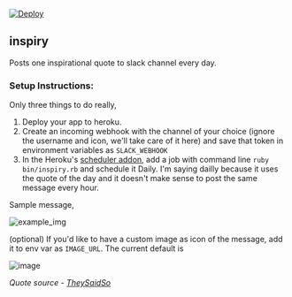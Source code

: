 [![Deploy](https://www.herokucdn.com/deploy/button.png)](https://heroku.com/deploy)

## inspiry

Posts one inspirational quote to slack channel every day.

### Setup Instructions:
Only three things to do really,

1. Deploy your app to heroku.
2. Create an incoming webhook with the channel of your choice (ignore the username and icon, we'll take care of it here) and save that token in environment variables as `SLACK_WEBHOOK`
3. In the Heroku's [scheduler addon](https://scheduler.heroku.com/dashboard), add a job with command line 
 ```ruby bin/inspiry.rb```
   and schedule it Daily. I'm saying dailly because it uses the quote of the day and it doesn't make sense to post the same message every hour.

Sample message,

![example_img](http://i.imgur.com/W86pj52.png)


(optional) If you'd like to have a custom image as icon of the message, add it to env var as `IMAGE_URL`. The current default is 

![image](https://libcom.org/files/images/library/fist.jpg)


*Quote source - [TheySaidSo](http://theysaidso.com)*
